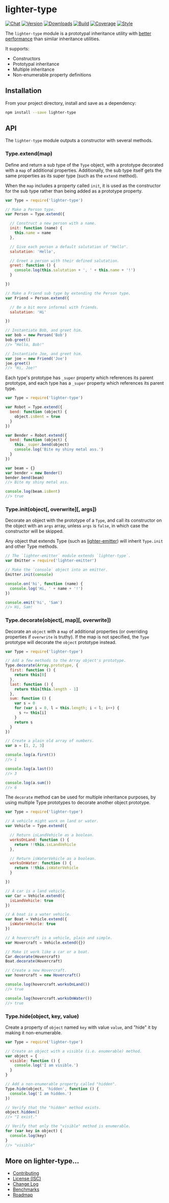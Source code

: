 # lighter-type
[![Chat](https://badges.gitter.im/chat.svg)](//gitter.im/lighterio/public)
[![Version](https://img.shields.io/npm/v/lighter-type.svg)](//www.npmjs.com/package/lighter-type)
[![Downloads](https://img.shields.io/npm/dm/lighter-type.svg)](//www.npmjs.com/package/lighter-type)
[![Build](https://img.shields.io/travis/lighterio/lighter-type.svg)](//travis-ci.org/lighterio/lighter-type)
[![Coverage](https://img.shields.io/coveralls/lighterio/lighter-type/master.svg)](//coveralls.io/r/lighterio/lighter-type)
[![Style](https://img.shields.io/badge/code%20style-standard-brightgreen.svg)](//www.npmjs.com/package/standard)

The `lighter-type` module is a prototypal inheritance utility with
[better performance](//github.com/lighterio/lighter-type/blob/master/BENCHMARKS.md)
than similar inheritance utilities.

It supports:
* Constructors
* Prototypal inheritance
* Multiple inheritance
* Non-enumerable property definitions


## Installation

From your project directory, install and save as a dependency:
```bash
npm install --save lighter-type
```

## API

The `lighter-type` module outputs a constructor with several methods.

### Type.extend(map)

Define and return a sub type of the `Type` object, with a prototype decorated
with a `map` of additional properties. Additionally, the sub type itself gets
the same properties as its super type (such as the `extend` method).

When the `map` includes a property called `init`, it is used as the constructor
for the sub type rather than being added as a prototype property.

```js
var Type = require('lighter-type')

// Make a Person type.
var Person = Type.extend({

  // Construct a new person with a name.
  init: function (name) {
    this.name = name
  },

  // Give each person a default salutation of "Hello".
  salutation: 'Hello',

  // Greet a person with their defined salutation.
  greet: function () {
    console.log(this.salutation + ', ' + this.name + '!')
  }

})

// Make a Friend sub type by extending the Person type.
var Friend = Person.extend({

  // Be a bit more informal with friends.
  salutation: 'Hi'

})

// Instantiate Bob, and greet him.
var bob = new Person('Bob')
bob.greet()
//> "Hello, Bob!"

// Instantiate Joe, and greet him.
var joe = new Friend('Joe')
joe.greet()
//> "Hi, Joe!"
```

Each type's prototype has `_super` property which references its parent
prototype, and each type has a `_super` property which references its
parent type.

```js
var Type = require('lighter-type')

var Robot = Type.extend({
  bend: function (object) {
    object.isBent = true
  }
})

var Bender = Robot.extend({
  bend: function (object) {
    this._super.bend(object)
    console.log('Bite my shiny metal ass.')
  }
})

var beam = {}
var bender = new Bender()
bender.bend(beam)
//> Bite my shiny metal ass.

console.log(beam.isBent)
//> true
```

### Type.init(object[, overwrite][, args])

Decorate an object with the prototype of a `Type`, and call its constructor
on the object with an `args` array, unless `args` is `false`, in which case
the constructor will be skipped.

Any object that extends Type (such as
[lighter-emitter](//github.com/lighterio/lighter-emitter))
will inherit `Type.init` and other Type methods.

```js
// The `lighter-emitter` module extends `lighter-type`.
var Emitter = require('lighter-emitter')

// Make the `console` object into an emitter.
Emitter.init(console)

console.on('hi', function (name) {
  console.log('Hi, ' + name + '!')
})

console.emit('hi', 'Sam')
//> Hi, Sam!
```

### Type.decorate(object[, map][, overwrite])

Decorate an `object` with a `map` of additional properties (or overriding
properties if `overwrite` is truthy). If the map is not specified, the `Type`
prototype will decorate the `object` prototype instead.

```js
var Type = require('lighter-type')

// Add a few methods to the Array object's prototype.
Type.decorate(Array.prototype, {
  first: function () {
    return this[0]
  },
  last: function () {
    return this[this.length - 1]
  },
  sum: function () {
    var s = 0
    for (var i = 0, l = this.length; i < l; i++) {
      s += this[i]
    }
    return s
  }
})

// Create a plain old array of numbers.
var a = [1, 2, 3]

console.log(a.first())
//> 1

console.log(a.last())
//> 3

console.log(a.sum())
//> 6
```

The `decorate` method can be used for multiple inheritance purposes, by
using multiple Type prototypes to decorate another object prototype.

```js
var Type = require('lighter-type')

// A vehicle might work on land or water.
var Vehicle = Type.extend({

  // Return isLandVehicle as a boolean.
  worksOnLand: function () {
    return !!this.isLandVehicle
  },

  // Return isWaterVehicle as a boolean.
  worksOnWater: function () {
    return !!this.isWaterVehicle
  }

})

// A car is a land vehicle.
var Car = Vehicle.extend({
  isLandVehicle: true
})

// A boat is a water vehicle.
var Boat = Vehicle.extend({
  isWaterVehicle: true
})

// A hovercraft is a vehicle, plain and simple.
var Hovercraft = Vehicle.extend({})

// Make it work like a car or a boat.
Car.decorate(Hovercraft)
Boat.decorate(Hovercraft)

// Create a new Hovercraft.
var hovercraft = new Hovercraft()

console.log(hovercraft.worksOnLand())
//> true

console.log(hovercraft.worksOnWater())
//> true
```

### Type.hide(object, key, value)

Create a property of `object` named `key` with value `value`, and "hide" it by
making it non-enumerable.

```js
var Type = require('lighter-type')

// Create an object with a visible (i.e. enumerable) method.
var object = {
  visible: function () {
    console.log('I am visible.')
  }
}

// Add a non-enumerable property called "hidden".
Type.hide(object, 'hidden', function () {
  console.log('I am hidden.')
})

// Verify that the "hidden" method exists.
object.hidden()
//> "I exist."

// Verify that only the "visible" method is enumerable.
for (var key in object) {
  console.log(key)
}
//> "visible"
```


## More on lighter-type...
* [Contributing](//github.com/lighterio/lighter-type/blob/master/CONTRIBUTING.md)
* [License (ISC)](//github.com/lighterio/lighter-type/blob/master/LICENSE.md)
* [Change Log](//github.com/lighterio/lighter-type/blob/master/CHANGELOG.md)
* [Benchmarks](//github.com/lighterio/lighter-type/blob/master/BENCHMARKS.md)
* [Roadmap](//github.com/lighterio/lighter-type/blob/master/ROADMAP.md)
